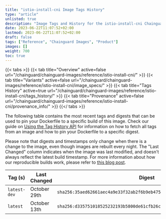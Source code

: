 ```yaml
---
title: "istio-install-cni Image Tags History"
type: "article"
unlisted: true
description: "Image Tags and History for the istio-install-cni Chainguard Image"
date: 2023-06-22T11:07:52+02:00
lastmod: 2023-06-22T11:07:52+02:00
draft: false
tags: ["Reference", "Chainguard Images", "Product"]
images: []
weight: 700
toc: true
---
```


{{< tabs >}}
{{< tab title="Overview" active=false url="/chainguard/chainguard-images/reference/istio-install-cni/" >}}
{{< tab title="Variants" active=false url="/chainguard/chainguard-images/reference/istio-install-cni/image_specs/" >}}
{{< tab title="Tags History" active=true url="/chainguard/chainguard-images/reference/istio-install-cni/tags_history/" >}}
{{< tab title="Provenance" active=false url="/chainguard/chainguard-images/reference/istio-install-cni/provenance_info/" >}}
{{</ tabs >}}

The following table contains the most recent tags and digests that can be used to pin your Dockerfile to a specific build of this image. Check our guide on [Using the Tag History API](/chainguard/chainguard-images/using-the-tag-history-api/) for information on how to fetch all tags from an image and how to pin your Dockerfile to a specific digest.

Please note that digests and timestamps only change when there is a change to the image, even though images are rebuilt every night. The "Last Changed" column indicates when the image was last modified, and doesn't always reflect the latest build timestamp. For more information about how our reproducible builds work, please refer to [this blog post](https://www.chainguard.dev/unchained/reproducing-chainguards-reproducible-image-builds).

| Tag (s)       | Last Changed | Digest                                                                    |
|---------------|--------------|---------------------------------------------------------------------------|
|  `latest-dev` | October 29th | `sha256:35aed62661aec4a9e33f32ab2f6b9eb475ff51bf4a77be724f475d5c8661d212` |
|  `latest`     | October 13th | `sha256:d335751018525232193b5800de61cfb26c327fc6b2408372054f8ff7e5b3505a` |


